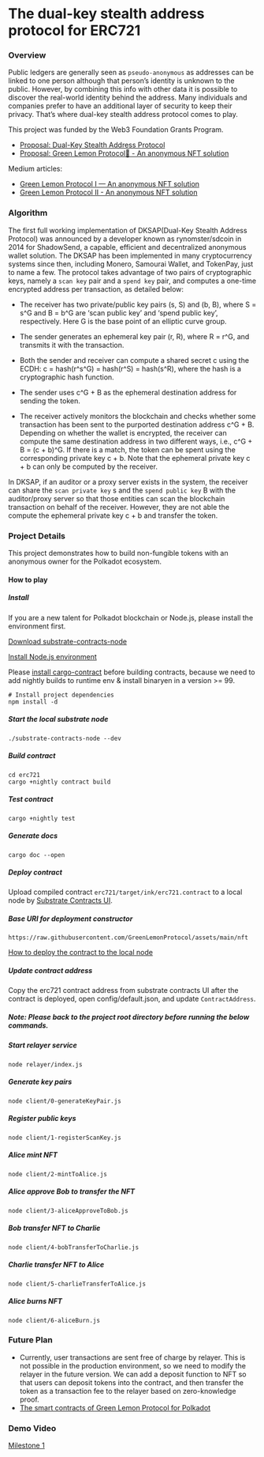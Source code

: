 # The dual-key stealth address protocol for ERC721

### Overview

Public ledgers are generally seen as `pseudo-anonymous` as addresses can be linked to one person although that person’s identity is unknown to the public. However, by combining this info with other data it is possible to discover the real-world identity behind the address. Many individuals and companies prefer to have an additional layer of security to keep their privacy. That’s where dual-key stealth address protocol comes to play.

This project was funded by the Web3 Foundation Grants Program.

* [Proposal: Dual-Key Stealth Address Protocol](https://github.com/w3f/Grants-Program/pull/997)
* [Proposal: Green Lemon Protocol🍋 - An anonymous NFT solution](https://github.com/w3f/Grants-Program/pull/1096)

Medium articles:

* [Green Lemon Protocol I — An anonymous NFT solution](https://medium.com/@wuyahuang/green-lemon-protocol-an-anonymous-nft-solution-2fad91cc8f48)
* [Green Lemon Protocol II - An anonymous NFT solution](https://medium.com/@wuyahuang/green-lemon-protocol-ii-an-anonymous-nft-solution-917046a8f1ef)

### Algorithm
The first full working implementation of DKSAP(Dual-Key Stealth Address Protocol) was announced by a developer known as rynomster/sdcoin in 2014 for ShadowSend, a capable, efficient and decentralized anonymous wallet solution. The DKSAP has been implemented in many cryptocurrency systems since then, including Monero, Samourai Wallet, and TokenPay, just to name a few. The protocol takes advantage of two pairs of cryptographic keys, namely a `scan key` pair and a `spend key` pair, and computes a one-time encrypted address per transaction, as detailed below:

* The receiver has two private/public key pairs (s, S) and (b, B), where S = s^G and B = b^G are ‘scan public key’ and ‘spend public key’, respectively. Here G is the base point of an elliptic curve group.

* The sender generates an ephemeral key pair (r, R), where R = r^G, and transmits it with the transaction.

* Both the sender and receiver can compute a shared secret c using the ECDH: c = hash(r^s^G) = hash(r^S) = hash(s^R), where the hash is a cryptographic hash function.

* The sender uses c^G + B as the ephemeral destination address for sending the token.

* The receiver actively monitors the blockchain and checks whether some transaction has been sent to the purported destination address c^G + B. Depending on whether the wallet is encrypted, the receiver can compute the same destination address in two different ways, i.e., c^G + B = (c + b)^G. If there is a match, the token can be spent using the corresponding private key c + b. Note that the ephemeral private key c + b can only be computed by the receiver.

In DKSAP, if an auditor or a proxy server exists in the system, the receiver can share the `scan private key` s and the `spend public key` B with the auditor/proxy server so that those entities can scan the blockchain transaction on behalf of the receiver. However, they are not able the compute the ephemeral private key c + b and transfer the token.

### Project Details
This project demonstrates how to build non-fungible tokens with an anonymous owner for the Polkadot ecosystem.

#### How to play

##### Install
If you are a new talent for Polkadot blockchain or Node.js, please install the environment first.

[Download substrate-contracts-node](https://github.com/paritytech/substrate-contracts-node/releases)

[Install Node.js environment](https://nodejs.org/en/download/)

Please [install cargo-contract](https://github.com/paritytech/cargo-contract) before building contracts, because we need to add nightly builds to runtime env & install binaryen in a version >= 99.


```
# Install project dependencies
npm install -d
```

##### Start the local substrate node
```
./substrate-contracts-node --dev
```

##### Build contract
```
cd erc721
cargo +nightly contract build
```

##### Test contract
```
cargo +nightly test
```

##### Generate docs
```
cargo doc --open
```

##### Deploy contract
Upload compiled contract `erc721/target/ink/erc721.contract` to a local node by [Substrate Contracts UI](https://contracts-ui.substrate.io/).

##### Base URI for deployment constructor
```
https://raw.githubusercontent.com/GreenLemonProtocol/assets/main/nft
```

[How to deploy the contract to the local node](https://ink.substrate.io/getting-started/deploy-your-contract/)


##### Update contract address
Copy the erc721 contract address from substrate contracts UI after the contract is deployed, open config/default.json, and update `ContractAddress`.

##### Note: Please back to the project root directory before running the below commands.

##### Start relayer service
```
node relayer/index.js
```

##### Generate key pairs
```
node client/0-generateKeyPair.js
```

##### Register public keys
```
node client/1-registerScanKey.js
```

##### Alice mint NFT
```
node client/2-mintToAlice.js
```

##### Alice approve Bob to transfer the NFT
```
node client/3-aliceApproveToBob.js
```

##### Bob transfer NFT to Charlie
```
node client/4-bobTransferToCharlie.js
```

##### Charlie transfer NFT to Alice
```
node client/5-charlieTransferToAlice.js
```

##### Alice burns NFT
```
node client/6-aliceBurn.js
```

### Future Plan
* Currently, user transactions are sent free of charge by relayer. This is not possible in the production environment, so we need to modify the relayer in the future version. We can add a deposit function to NFT so that users can deposit tokens into the contract, and then transfer the token as a transaction fee to the relayer based on zero-knowledge proof.
* [The smart contracts of Green Lemon Protocol for Polkadot](https://github.com/GreenLemonProtocol/ink)

### Demo Video
[Milestone 1](https://www.youtube.com/watch?v=etVIPgOjFNg)
